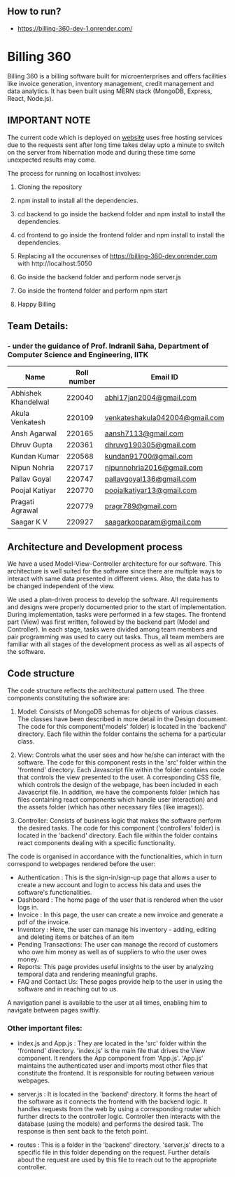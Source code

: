 ## How to run?

* https://billing-360-dev-1.onrender.com/
 
# Billing 360

Billing 360 is a billing software built for microenterprises and offers facilities like invoice generation, inventory management, credit management and data analytics. It has been built using MERN stack (MongoDB, Express, React, Node.js).

## IMPORTANT NOTE
The current code which is deployed on [website](https://billing-360-dev-1.onrender.com/) uses free hosting services due to the requests sent after long time takes delay upto a minute to switch on the server from hibernation mode and during these time some unexpected results may come.

The process for running on localhost involves:

1) Cloning the repository

2) npm install to install all the dependencies.

3) cd backend to go inside the backend folder and npm install to install the dependencies.

4) cd frontend to go inside the frontend folder and npm install to install the dependencies.

5) Replacing all the occurenses of https://billing-360-dev.onrender.com with http://localhost:5050
6) Go inside the backend folder and perform node server.js

7) Go inside the frontend folder and perform npm start

8) Happy Billing

## Team Details:

### - under the guidance of Prof. Indranil Saha, Department of Computer Science and Engineering, IITK

Name                | Roll number | Email ID
--------------------|-------------|-------------------------------
Abhishek Khandelwal | 220040      | abhi17jan2004@gmail.com
Akula Venkatesh     | 220109      | venkateshakula042004@gmail.com
Ansh Agarwal        | 220165      | aansh7113@gmail.com
Dhruv Gupta         | 220361      | dhruvg190305@gmail.com
Kundan Kumar        | 220568      | kundan91700@gmail.com
Nipun Nohria        | 220717      | nipunnohria2016@gmail.com
Pallav Goyal        | 220747      | pallavgoyal136@gmail.com
Poojal Katiyar      | 220770      | poojalkatiyar13@gmail.com
Pragati Agrawal     | 220779      | pragr789@gmail.com
Saagar K V          | 220927      | saagarkopparam@gmail.com

## Architecture and Development process

We have a used Model-View-Controller architecture for our software. This architecture is well suited for the software since there are multiple ways to interact with same data presented in different views. Also, the data has to be changed independent of the view.

We used a plan-driven process to develop the software. All requirements and designs were properly documented prior to the start of implementation. 
During implementation, tasks were performed in a few stages. The frontend part (View) was first written, followed by the backend part (Model and Controller). In each stage, tasks were divided among team members and pair programming was used to carry out tasks. Thus, all team members are familiar with all stages of the development process as well as all aspects of the software.

## Code structure

The code structure reflects the architectural pattern used. The three components constituting the software are:

1. Model: Consists of MongoDB schemas for objects of various classes. The classes have been described in more detail in the Design document. The code for this component('models' folder) is located in the 'backend' directory. Each file within the folder contains the schema for a particular class.

1. View: Controls what the user sees and how he/she can interact with the software. The code for this component rests in the 'src' folder within the 'frontend' directory. Each Javascript file within the folder contains code that controls the view presented to the user. A corresponding CSS file, which controls the design of the webpage, has been included in each Javascript file. In addition, we have the components folder (which has files containing react components which handle user interaction) and the assets folder (which has other necessary files (like images)).

1. Controller: Consists of business logic that makes the software perform the desired tasks. The code for this component ('controllers' folder) is located in the 'backend' directory. Each file within the folder contains react components dealing with a specific functionality. 

The code is organised in accordance with the functionalities, which in turn correspond to webpages rendered before the user:

* Authentication : This is the sign-in/sign-up page that allows a user to create a new account and login to access his data and uses the software's functionalities.
* Dashboard : The home page of the user that is rendered when the user logs in.
* Invoice : In this page, the user can create a new invoice and generate a pdf of the invoice.
* Inventory : Here, the user can manage his inventory - adding, editing and deleting items or batches of an item
* Pending Transactions: The user can manage the record of customers who owe him money as well as of suppliers to who the user owes money.
* Reports: This page provides useful insights to the user by analyzing temporal data and rendering meaningful graphs.
* FAQ and Contact Us: These pages provide help to the user in using the software and in reaching out to us.

A navigation panel is available to the user at all times, enabling him to navigate between pages swiftly.

### Other important files:

* index.js and App.js : They are located in the 'src' folder within the 'frontend' directory. 'index.js' is the main file that drives the View component. It renders the App component from 'App.js'. 'App.js' maintains the authenticated user and imports most other files that constitute the frontend. It is responsible for routing between various webpages.

* server.js : It is located in the 'backend' directory. It forms the heart of the software as it connects the frontend with the backend logic. It handles requests from the web by using a corresponding router which further directs to the controller logic. Controller then interacts with the database (using the models) and performs the desired task. The response is then sent back to the fetch point.

* routes : This is a folder in the 'backend' directory. 'server.js' directs to a specific file in this folder depending on the request. Further details about the request are used by this file to reach out to the appropriate controller.
